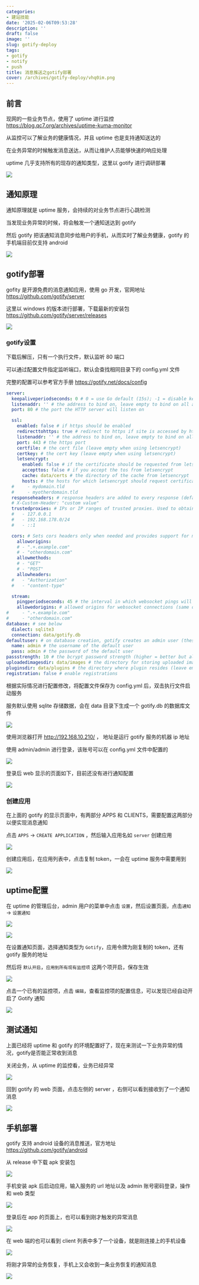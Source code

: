 ```yaml
---
categories:
- 建站技能
date: '2025-02-06T09:53:28'
description: ''
draft: false
image: ''
slug: gotify-deploy
tags:
- gotify
- notify
- push
title: 消息推送之gotify部署
cover: /archives/gotify-deploy/vhq0im.png
---
```


## 前言

现网的一些业务节点，使用了 uptime 进行监控 https://blog.qc7.org/archives/uptime-kuma-monitor

从监控可以了解业务的健康情况，并且 uptime 也是支持通知送达的

在业务异常的时候触发消息送达，从而让维护人员能够快速的响应处理

uptime 几乎支持所有的现存的通知类型，这里以 gotify 进行调研部署

![](/archives/gotify-deploy/vhq0im.png)

## 通知原理

通知原理就是 uptime 服务，会持续的对业务节点进行心跳检测

当发现业务异常的时候，将会触发一个通知送达到 gotify

然后 gotify 把该通知消息同步给用户的手机，从而实时了解业务健康，gotify 的手机端目前仅支持 android

![](/archives/gotify-deploy/vkn1au.png)

## gotify部署

gofity 是开源免费的消息通知应用，使用 go 开发，官网地址 https://github.com/gotify/server

这里以 windows 的版本进行部署，下载最新的安装包 https://github.com/gotify/server/releases

![](/archives/gotify-deploy/vntua3.png)

### gotify设置

下载后解压，只有一个执行文件，默认监听 80 端口

可以通过配置文件指定监听端口，默认会查找相同目录下的 config.yml 文件

完整的配置可以参考官方手册 https://gotify.net/docs/config 

```yaml
server:
  keepaliveperiodseconds: 0 # 0 = use Go default (15s); -1 = disable keepalive; set the interval in which keepalive packets will be sent. Only change this value if you know what you are doing.
  listenaddr: '' # the address to bind on, leave empty to bind on all addresses. Prefix with "unix:" to create a unix socket. Example: "unix:/tmp/gotify.sock".
  port: 80 # the port the HTTP server will listen on

  ssl:
    enabled: false # if https should be enabled
    redirecttohttps: true # redirect to https if site is accessed by http
    listenaddr: '' # the address to bind on, leave empty to bind on all addresses. Prefix with "unix:" to create a unix socket. Example: "unix:/tmp/gotify.sock".
    port: 443 # the https port
    certfile: # the cert file (leave empty when using letsencrypt)
    certkey: # the cert key (leave empty when using letsencrypt)
    letsencrypt:
      enabled: false # if the certificate should be requested from letsencrypt
      accepttos: false # if you accept the tos from letsencrypt
      cache: data/certs # the directory of the cache from letsencrypt
      hosts: # the hosts for which letsencrypt should request certificates
  #     - mydomain.tld
  #     - myotherdomain.tld
  responseheaders: # response headers are added to every response (default: none)
  # X-Custom-Header: "custom value"
  trustedproxies: # IPs or IP ranges of trusted proxies. Used to obtain the remote ip via the X-Forwarded-For header. (configure 127.0.0.1 to trust sockets)
  #   - 127.0.0.1
  #   - 192.168.178.0/24
  #   - ::1

  cors: # Sets cors headers only when needed and provides support for multiple allowed origins. Overrides Access-Control-* Headers in response headers.
    alloworigins:
    # - ".+.example.com"
    # - "otherdomain.com"
    allowmethods:
    # - "GET"
    # - "POST"
    allowheaders:
  #   - "Authorization"
  #   - "content-type"

  stream:
    pingperiodseconds: 45 # the interval in which websocket pings will be sent. Only change this value if you know what you are doing.
    allowedorigins: # allowed origins for websocket connections (same origin is always allowed, default only same origin)
#     - ".+.example.com"
#     - "otherdomain.com"
database: # see below
  dialect: sqlite3
  connection: data/gotify.db
defaultuser: # on database creation, gotify creates an admin user (these values will only be used for the first start, if you want to edit the user after the first start use the WebUI)
  name: admin # the username of the default user
  pass: admin # the password of the default user
passstrength: 10 # the bcrypt password strength (higher = better but also slower)
uploadedimagesdir: data/images # the directory for storing uploaded images
pluginsdir: data/plugins # the directory where plugin resides (leave empty to disable plugins)
registration: false # enable registrations
```

根据实际情况进行配置修改，将配置文件保存为 config.yml 后，双击执行文件启动服务

服务默认使用 sqlite 存储数据，会在 data 目录下生成一个 gotify.db 的数据库文件

![](/archives/gotify-deploy/wdtdq1.png)

使用浏览器打开 http://192.168.10.210/ ， 地址是运行 gotify 服务的机器 ip 地址

使用 admin/admin 进行登录，该账号可以在 config.yml 文件中配置的

![](/archives/gotify-deploy/x3l1zx.png)

登录后 web 显示的页面如下，目前还没有进行通知配置

![](/archives/gotify-deploy/xb6ch0.png)

### 创建应用

在上面的 gotify 的显示页面中，有两部分 APPS 和 CLIENTS，需要配置这两部分以便实现消息通知

点击 `APPS` -> `CREATE APPLICATION` ，然后输入应用名如 `server` 创建应用

![](/archives/gotify-deploy/driuo9.png)

创建应用后，在应用列表中，点击复制 token，一会在 uptime 服务中需要用到

![](/archives/gotify-deploy/dsp6s4.png)

## uptime配置

在 uptime 的管理后台，admin 用户的菜单中点击 `设置`，然后设置页面，点击`通知` -> `设置通知`

![](/archives/gotify-deploy/x6h3ax.png)

![](/archives/gotify-deploy/dv80cd.png)

在设置通知页面，选择通知类型为 `Gotify`，应用令牌为刚复制的 token，还有 gotify 服务的地址

然后将 `默认开启`，`应用到所有现有监控项` 这两个项开启，保存生效

![](/archives/gotify-deploy/e5zqk4.png)


点击一个已有的监控项，点击 `编辑`，查看监控项的配置信息，可以发现已经自动开启了 Gotify 通知

![](/archives/gotify-deploy/ewmi0h.png)

## 测试通知

上面已经将 uptime 和 gotify 的环境配置好了，现在来测试一下业务异常的情况，gotify是否能正常收到消息

关闭业务，从 uptime 的监控看，业务已经异常

![](/archives/gotify-deploy/f0smzs.png)

回到 gotify 的 web 页面，点击左侧的 server ，右侧可以看到接收到了一个通知消息

![](/archives/gotify-deploy/f1f3mo.png)

## 手机部署

gotify 支持 android 设备的消息推送，官方地址 https://github.com/gotify/android 

从 release 中下载 apk 安装包

![](/archives/gotify-deploy/f5g421.png)


手机安装 apk 后启动应用，输入服务的 url 地址以及 admin 账号密码登录，操作和 web 类型

![](/archives/gotify-deploy/femddl.png)

登录后在 app 的页面上，也可以看到刚才触发的异常消息

![](/archives/gotify-deploy/fgdlx4.png)

在 web 端的也可以看到 client 列表中多了一个设备，就是刚连接上的手机设备

![](/archives/gotify-deploy/fhj50l.png)

将刚才异常的业务恢复，手机上又会收到一条业务恢复的通知消息

![](/archives/gotify-deploy/finqz2.png)
